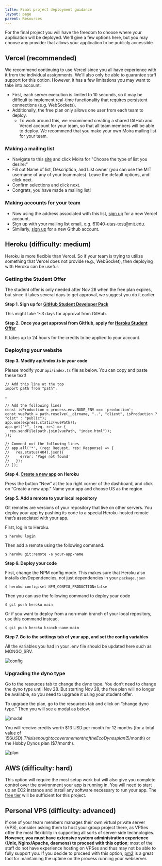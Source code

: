 ```yaml
---
title: Final project deployment guidance
layout: page
parent: Resources
---
```


For the final project you will have the freedom to choose where your application will be deployed. We'll give a few options here, but you may choose any provider that allows your application to be publicly accessible.

## Vercel (recommended)
We recommend continuing to use Vercel since you all have experience with it from the individual assignments. We'll also only be able to guarantee staff support for this option. However, it has a few limitations you may want to take into account:
*  First, each server execution is limited to 10 seconds, so it may be difficult to implement real-time functionality that requires persistent connections (e.g. WebSockets).
*  Additionally, the free plan only allows one user from each team to deploy.
    *  To work around this, we recommend creating a shared GitHub and Vercel account for your team, so that all team members will be able to deploy. We recommend that you make your own Moira mailing list for your team.

### Making a mailing list
* Navigate to this [site](https://listmaker.mit.edu/lc/) and click Moira for "Choose the type of list you desire:"
* Fill out Name of list, Description, and List owner (you can use the MIT username of any of your teammates). Leave the default options, and click next.
* Confirm selections and click next.
* Congrats, you have made a mailing list!


### Making accounts for your team
* Now using the address associated with this list, [sign up](https://vercel.com/signup/email?) for a new Vercel account.
* Sign up with your mailing list email, e.g. 61040-utas-test@mit.edu.
* Similarly, [sign up](https://github.com/signup?ref_cta=Sign+up&ref_loc=header+logged+out&ref_page=%2F&source=header-home) for a new Github account.


## Heroku (difficulty: medium)
Heroku is more flexible than Vercel. So if your team is trying to utilize something that Vercel does not provide (e.g., WebSocket), then deploying with Heroku can be useful. 

### Getting the Student Offer
The student offer is only needed after Nov 28 when the free plan expires, but since it takes several days to get approval, we suggest you do it earlier.

**Step 1. Sign up for [GitHub Student Developer Pack](https://education.github.com/discount_requests/pack_application)**

This might take 1~3 days for approval from GitHub.


**Step 2. Once you get approval from GitHub, apply for [Heroku Student Offer](https://www.heroku.com/github-students/signup)**

It takes up to 24 hours for the credits to be applied to your account.

### Deploying your website

**Step 3. Modify api/index.ts in your code**

Please modify your `api/index.ts` file as below. You can copy and paste these text!

```typescript=
// Add this line at the top
import path from "path";

…

// Add the following lines
const isProduction = process.env.NODE_ENV === 'production';
const vuePath = path.resolve(__dirname, "..", "client", isProduction ? "dist" : "public");
app.use(express.static(vuePath));
app.get("*", (req, res) => {
  res.sendFile(path.join(vuePath, "index.html"));
});

// Comment out the following lines
// app.all('*', (req: Request, res: Response) => {
//   res.status(404).json({
//     error: 'Page not found'
//   });
// });
```

**Step 4. [Create a new app](https://dashboard.heroku.com/apps) on Heroku**

Press the button “New” at the top right corner of the dashboard, and click on “Create a new app.” Name your app and choose US as the region.


**Step 5. Add a remote to your local repository**

Git remotes are versions of your repository that live on other servers. You deploy your app by pushing its code to a special Heroku-hosted remote that’s associated with your app. 

First, log in to Heroku.

```shell=
$ heroku login
```

Then add a remote using the following command.

```shell=
$ heroku git:remote -a your-app-name
```

**Step 6. Deploy your code**

First, change the NPM config mode. This makes sure that Heroku also installs devDependencies, not just dependencies in your `package.json`

```shell=
$ heroku config:set NPM_CONFIG_PRODUCTION=false
```

Then you can use the following command to deploy your code

```shell
$ git push heroku main
```

Or if you want to deploy from a non-main branch of your local repository, use this command instead.

```shell
$ git push heroku branch-name:main
```

**Step 7. Go to the settings tab of your app, and set the config variables**

All the variables you had in your .env file should be updated here such as MONGO_SRV.

![config](https://i.imgur.com/7gAZRrm.png)


### Upgrading the dyno type

Go to the resources tab to change the dyno type. You don’t need to change the dyno type until Nov 28. But starting Nov 28, the free plan will no longer be available, so you need to upgrade it using your student offer.

To upgrade the plan, go to the resources tab and click on “change dyno type.” Then you will see a modal as below.

![modal](https://i.imgur.com/3hF7qDp.png)

You will receive credits worth $13 USD per month for 12 months (for a total value of $156 USD). This is enough to cover one month of the Eco Dynos plan ($5/month) or the Hobby Dynos plan ($7/month). 

![plan](https://i.imgur.com/OVh8pjd.png)




## AWS (difficulty: hard)
This option will require the most setup work but will also give you complete control over the environment your app is running in. You will need to start up an EC2 instance and install any software necessary to run your app. The [free tier](https://aws.amazon.com/free/) will be sufficient for this project.

## Personal VPS (difficulty: advanced)

If one of your team members manages their own virtual private server (VPS), consider asking them to host your group project there, as VPSes offer the most flexibility in supporting all sorts of server-side technologies. **However, you must have extensive system administration experience (Unix, Nginx/Apache, daemons) to proceed with this option**; most of the staff do not have experience hosting on VPSes and thus may not be able to fully support you. If you decide to proceed with this option, [pm2](https://pm2.keymetrics.io/) is a great tool for maintaining the uptime on the process running your webserver. 